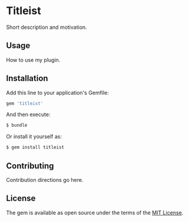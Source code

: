 # Titleist
Short description and motivation.

## Usage
How to use my plugin.

## Installation
Add this line to your application's Gemfile:

```ruby
gem 'titleist'
```

And then execute:
```bash
$ bundle
```

Or install it yourself as:
```bash
$ gem install titleist
```

## Contributing
Contribution directions go here.

## License
The gem is available as open source under the terms of the [MIT License](http://opensource.org/licenses/MIT).
